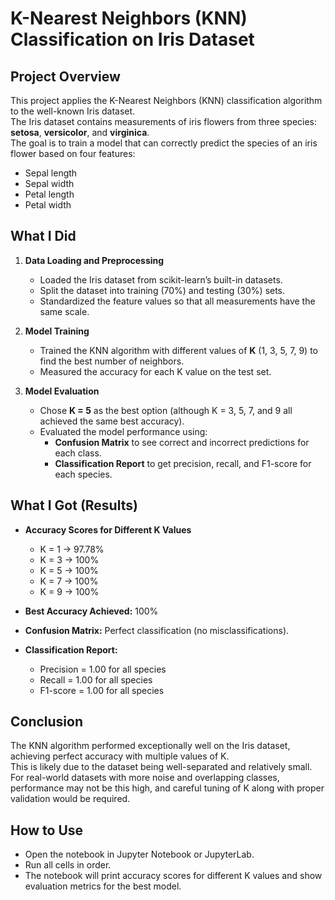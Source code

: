 # K-Nearest Neighbors (KNN) Classification on Iris Dataset

## Project Overview
This project applies the K-Nearest Neighbors (KNN) classification algorithm to the well-known Iris dataset.  
The Iris dataset contains measurements of iris flowers from three species: **setosa**, **versicolor**, and **virginica**.  
The goal is to train a model that can correctly predict the species of an iris flower based on four features:
- Sepal length
- Sepal width
- Petal length
- Petal width

## What I Did
1. **Data Loading and Preprocessing**  
   - Loaded the Iris dataset from scikit-learn’s built-in datasets.  
   - Split the dataset into training (70%) and testing (30%) sets.  
   - Standardized the feature values so that all measurements have the same scale.  

2. **Model Training**  
   - Trained the KNN algorithm with different values of **K** (1, 3, 5, 7, 9) to find the best number of neighbors.  
   - Measured the accuracy for each K value on the test set.  

3. **Model Evaluation**  
   - Chose **K = 5** as the best option (although K = 3, 5, 7, and 9 all achieved the same best accuracy).  
   - Evaluated the model performance using:
     - **Confusion Matrix** to see correct and incorrect predictions for each class.
     - **Classification Report** to get precision, recall, and F1-score for each species.

## What I Got (Results)
- **Accuracy Scores for Different K Values**  
  - K = 1 → 97.78%  
  - K = 3 → 100%  
  - K = 5 → 100%  
  - K = 7 → 100%  
  - K = 9 → 100%  

- **Best Accuracy Achieved:** 100%  
- **Confusion Matrix:** Perfect classification (no misclassifications).  
- **Classification Report:**  
  - Precision = 1.00 for all species  
  - Recall = 1.00 for all species  
  - F1-score = 1.00 for all species  

## Conclusion
The KNN algorithm performed exceptionally well on the Iris dataset, achieving perfect accuracy with multiple values of K.  
This is likely due to the dataset being well-separated and relatively small.  
For real-world datasets with more noise and overlapping classes, performance may not be this high, and careful tuning of K along with proper validation would be required.

## How to Use
- Open the notebook in Jupyter Notebook or JupyterLab.  
- Run all cells in order.  
- The notebook will print accuracy scores for different K values and show evaluation metrics for the best model.
